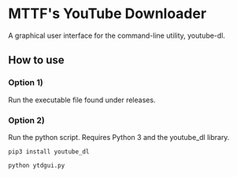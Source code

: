 # MTTF's YouTube Downloader
A graphical user interface for the command-line utility, youtube-dl.

## How to use

### Option 1)

Run the executable file found under releases.

### Option 2)

Run the python script. Requires Python 3 and the youtube_dl library.

`pip3 install youtube_dl`

`python ytdgui.py`
